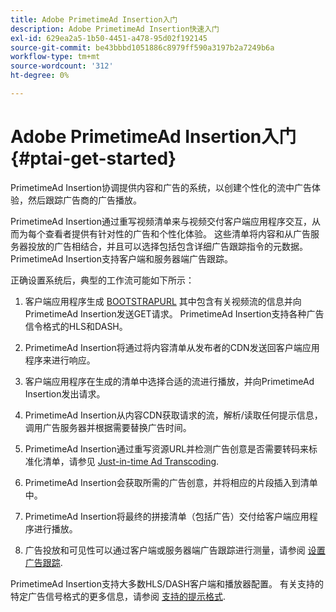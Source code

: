 ```yaml
---
title: Adobe PrimetimeAd Insertion入门
description: Adobe PrimetimeAd Insertion快速入门
exl-id: 629ea2a5-1b50-4451-a478-95d02f192145
source-git-commit: be43bbbd1051886c8979ff590a3197b2a7249b6a
workflow-type: tm+mt
source-wordcount: '312'
ht-degree: 0%

---
```


# Adobe PrimetimeAd Insertion入门 {#ptai-get-started}

PrimetimeAd Insertion协调提供内容和广告的系统，以创建个性化的流中广告体验，然后跟踪广告商的广告播放。

PrimetimeAd Insertion通过重写视频清单来与视频交付客户端应用程序交互，从而为每个查看者提供有针对性的广告和个性化体验。 这些清单将内容和从广告服务器投放的广告相结合，并且可以选择包括包含详细广告跟踪指令的元数据。 PrimetimeAd Insertion支持客户端和服务器端广告跟踪。

正确设置系统后，典型的工作流可能如下所示：

1. 客户端应用程序生成 [BOOTSTRAPURL](/help/primetime-ad-insertion/technical-reference/bootstrap-api.md) 其中包含有关视频流的信息并向PrimetimeAd Insertion发送GET请求。  PrimetimeAd Insertion支持各种广告信令格式的HLS和DASH。

1. PrimetimeAd Insertion将通过将内容清单从发布者的CDN发送回客户端应用程序来进行响应。

1. 客户端应用程序在生成的清单中选择合适的流进行播放，并向PrimetimeAd Insertion发出请求。

1. PrimetimeAd Insertion从内容CDN获取请求的流，解析/读取任何提示信息，调用广告服务器并根据需要替换广告时间。

1. PrimetimeAd Insertion通过重写资源URL并检测广告创意是否需要转码来标准化清单，请参见 [Just-in-time Ad Transcoding](/help/primetime-ad-insertion/just-in-time-transcoding/jit-transcoding-overview.md).

1. PrimetimeAd Insertion会获取所需的广告创意，并将相应的片段插入到清单中。

1. PrimetimeAd Insertion将最终的拼接清单（包括广告）交付给客户端应用程序进行播放。

1. 广告投放和可见性可以通过客户端或服务器端广告跟踪进行测量，请参阅 [设置广告跟踪](/help/primetime-ad-insertion/getting-started/set-up-ad-tracking.md).

PrimetimeAd Insertion支持大多数HLS/DASH客户端和播放器配置。 有关支持的特定广告信号格式的更多信息，请参阅 [支持的提示格式](/help/primetime-ad-insertion/getting-started/ad-insertion-live-linear-stream.md).
